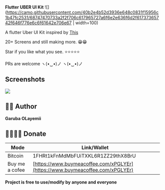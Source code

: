 **Flutter UBER UI Kit** ![](https://camo.githubusercontent.com/40b2e4b52d3936e648c0831f15956c1b47fc2531/68747470733a2f2f706c617965727a6f6e2e636f6d2f61737365742f646f776e6c6f61642e706e67 | width=100)

A flutter Uber UI Kit inspired by [This](https://www.behance.net/collection/175047817/Ubber)

20+ Screens and still making more. 😁😁

Star if you like what you see. ⭐⭐⭐⭐⭐

PRs are welcome ヽ(•‿•)ノ ヽ(•‿•)ノ

## Screenshots

![](https://camo.githubusercontent.com/40b2e4b52d3936e648c0831f15956c1b47fc2531/68747470733a2f2f706c617965727a6f6e2e636f6d2f61737365742f646f776e6c6f61642e706e67)

## 🦸‍♂️ Author

**Garuba OLayemii**

## 💃🏻💃🏻 Donate

| **Mode**       | **Link/Wallet**                                                              |
| -------------- | ---------------------------------------------------------------------------- |
| Bitcoin        | 1FHRt1kFnMdMbFUiTXKL6R1ZZ29thX8BrU                                           |
| Buy me a cofee | [https://www.buymeacoffee.com/xPGLYEr](https://www.buymeacoffee.com/xPGLYEr) |

**Project is free to use/modify by anyone and everyone**
